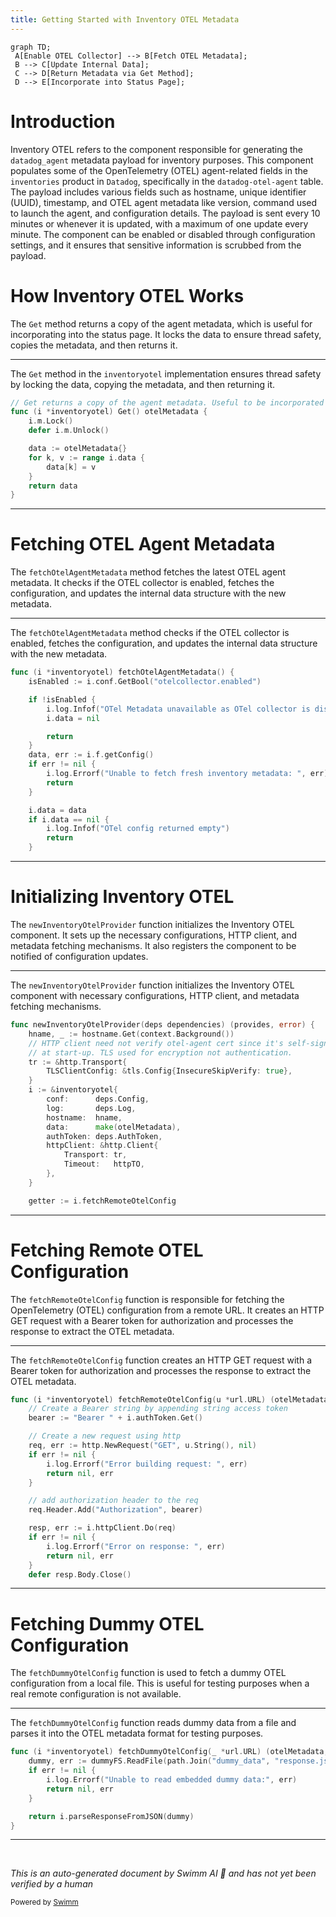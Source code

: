 ```yaml
---
title: Getting Started with Inventory OTEL Metadata
---
```

```mermaid
graph TD;
 A[Enable OTEL Collector] --> B[Fetch OTEL Metadata];
 B --> C[Update Internal Data];
 C --> D[Return Metadata via Get Method];
 D --> E[Incorporate into Status Page];
```

# Introduction

Inventory OTEL refers to the component responsible for generating the <SwmToken path="tasks/libs/pipeline/stats.py" pos="155:1:1" line-data="    datadog_agent = get_gitlab_repo(repo=project_name)">`datadog_agent`</SwmToken> metadata payload for inventory purposes. This component populates some of the OpenTelemetry (OTEL) agent-related fields in the <SwmToken path="comp/metadata/inventoryotel/inventoryotelimpl/inventoryotel.go" pos="66:17:17" line-data="	return nil, fmt.Errorf(&quot;could not split inventories agent payload any more, payload is too big for intake&quot;)">`inventories`</SwmToken> product in <SwmToken path="comp/metadata/inventoryotel/inventoryotelimpl/inventoryotel.go" pos="3:14:14" line-data="// This product includes software developed at Datadog (https://www.datadoghq.com/).">`Datadog`</SwmToken>, specifically in the `datadog-otel-agent` table. The payload includes various fields such as hostname, unique identifier (UUID), timestamp, and OTEL agent metadata like version, command used to launch the agent, and configuration details. The payload is sent every 10 minutes or whenever it is updated, with a maximum of one update every minute. The component can be enabled or disabled through configuration settings, and it ensures that sensitive information is scrubbed from the payload.

# How Inventory OTEL Works

The <SwmToken path="comp/metadata/inventoryotel/inventoryotelimpl/inventoryotel.go" pos="102:10:10" line-data="	hname, _ := hostname.Get(context.Background())">`Get`</SwmToken> method returns a copy of the agent metadata, which is useful for incorporating into the status page. It locks the data to ensure thread safety, copies the metadata, and then returns it.

<SwmSnippet path="/comp/metadata/inventoryotel/inventoryotelimpl/inventoryotel.go" line="266">

---

The <SwmToken path="comp/metadata/inventoryotel/inventoryotelimpl/inventoryotel.go" pos="266:2:2" line-data="// Get returns a copy of the agent metadata. Useful to be incorporated in the status page.">`Get`</SwmToken> method in the <SwmToken path="comp/metadata/inventoryotel/inventoryotelimpl/inventoryotel.go" pos="267:6:6" line-data="func (i *inventoryotel) Get() otelMetadata {">`inventoryotel`</SwmToken> implementation ensures thread safety by locking the data, copying the metadata, and then returning it.

```go
// Get returns a copy of the agent metadata. Useful to be incorporated in the status page.
func (i *inventoryotel) Get() otelMetadata {
	i.m.Lock()
	defer i.m.Unlock()

	data := otelMetadata{}
	for k, v := range i.data {
		data[k] = v
	}
	return data
}
```

---

</SwmSnippet>

# Fetching OTEL Agent Metadata

The <SwmToken path="comp/metadata/inventoryotel/inventoryotelimpl/inventoryotel.go" pos="210:9:9" line-data="func (i *inventoryotel) fetchOtelAgentMetadata() {">`fetchOtelAgentMetadata`</SwmToken> method fetches the latest OTEL agent metadata. It checks if the OTEL collector is enabled, fetches the configuration, and updates the internal data structure with the new metadata.

<SwmSnippet path="/comp/metadata/inventoryotel/inventoryotelimpl/inventoryotel.go" line="210">

---

The <SwmToken path="comp/metadata/inventoryotel/inventoryotelimpl/inventoryotel.go" pos="210:9:9" line-data="func (i *inventoryotel) fetchOtelAgentMetadata() {">`fetchOtelAgentMetadata`</SwmToken> method checks if the OTEL collector is enabled, fetches the configuration, and updates the internal data structure with the new metadata.

```go
func (i *inventoryotel) fetchOtelAgentMetadata() {
	isEnabled := i.conf.GetBool("otelcollector.enabled")

	if !isEnabled {
		i.log.Infof("OTel Metadata unavailable as OTel collector is disabled")
		i.data = nil

		return
	}
	data, err := i.f.getConfig()
	if err != nil {
		i.log.Errorf("Unable to fetch fresh inventory metadata: ", err)
		return
	}

	i.data = data
	if i.data == nil {
		i.log.Infof("OTel config returned empty")
		return
	}
```

---

</SwmSnippet>

# Initializing Inventory OTEL

The <SwmToken path="comp/metadata/inventoryotel/inventoryotelimpl/inventoryotel.go" pos="101:2:2" line-data="func newInventoryOtelProvider(deps dependencies) (provides, error) {">`newInventoryOtelProvider`</SwmToken> function initializes the Inventory OTEL component. It sets up the necessary configurations, HTTP client, and metadata fetching mechanisms. It also registers the component to be notified of configuration updates.

<SwmSnippet path="/comp/metadata/inventoryotel/inventoryotelimpl/inventoryotel.go" line="101">

---

The <SwmToken path="comp/metadata/inventoryotel/inventoryotelimpl/inventoryotel.go" pos="101:2:2" line-data="func newInventoryOtelProvider(deps dependencies) (provides, error) {">`newInventoryOtelProvider`</SwmToken> function initializes the Inventory OTEL component with necessary configurations, HTTP client, and metadata fetching mechanisms.

```go
func newInventoryOtelProvider(deps dependencies) (provides, error) {
	hname, _ := hostname.Get(context.Background())
	// HTTP client need not verify otel-agent cert since it's self-signed
	// at start-up. TLS used for encryption not authentication.
	tr := &http.Transport{
		TLSClientConfig: &tls.Config{InsecureSkipVerify: true},
	}
	i := &inventoryotel{
		conf:      deps.Config,
		log:       deps.Log,
		hostname:  hname,
		data:      make(otelMetadata),
		authToken: deps.AuthToken,
		httpClient: &http.Client{
			Transport: tr,
			Timeout:   httpTO,
		},
	}

	getter := i.fetchRemoteOtelConfig
```

---

</SwmSnippet>

# Fetching Remote OTEL Configuration

The <SwmToken path="comp/metadata/inventoryotel/inventoryotelimpl/inventoryotel.go" pos="120:7:7" line-data="	getter := i.fetchRemoteOtelConfig">`fetchRemoteOtelConfig`</SwmToken> function is responsible for fetching the OpenTelemetry (OTEL) configuration from a remote URL. It creates an HTTP GET request with a Bearer token for authorization and processes the response to extract the OTEL metadata.

<SwmSnippet path="/comp/metadata/inventoryotel/inventoryotelimpl/inventoryotel.go" line="170">

---

The <SwmToken path="comp/metadata/inventoryotel/inventoryotelimpl/inventoryotel.go" pos="170:9:9" line-data="func (i *inventoryotel) fetchRemoteOtelConfig(u *url.URL) (otelMetadata, error) {">`fetchRemoteOtelConfig`</SwmToken> function creates an HTTP GET request with a Bearer token for authorization and processes the response to extract the OTEL metadata.

```go
func (i *inventoryotel) fetchRemoteOtelConfig(u *url.URL) (otelMetadata, error) {
	// Create a Bearer string by appending string access token
	bearer := "Bearer " + i.authToken.Get()

	// Create a new request using http
	req, err := http.NewRequest("GET", u.String(), nil)
	if err != nil {
		i.log.Errorf("Error building request: ", err)
		return nil, err
	}

	// add authorization header to the req
	req.Header.Add("Authorization", bearer)

	resp, err := i.httpClient.Do(req)
	if err != nil {
		i.log.Errorf("Error on response: ", err)
		return nil, err
	}
	defer resp.Body.Close()
```

---

</SwmSnippet>

# Fetching Dummy OTEL Configuration

The <SwmToken path="comp/metadata/inventoryotel/inventoryotelimpl/inventoryotel.go" pos="200:9:9" line-data="func (i *inventoryotel) fetchDummyOtelConfig(_ *url.URL) (otelMetadata, error) {">`fetchDummyOtelConfig`</SwmToken> function is used to fetch a dummy OTEL configuration from a local file. This is useful for testing purposes when a real remote configuration is not available.

<SwmSnippet path="/comp/metadata/inventoryotel/inventoryotelimpl/inventoryotel.go" line="200">

---

The <SwmToken path="comp/metadata/inventoryotel/inventoryotelimpl/inventoryotel.go" pos="200:9:9" line-data="func (i *inventoryotel) fetchDummyOtelConfig(_ *url.URL) (otelMetadata, error) {">`fetchDummyOtelConfig`</SwmToken> function reads dummy data from a file and parses it into the OTEL metadata format for testing purposes.

```go
func (i *inventoryotel) fetchDummyOtelConfig(_ *url.URL) (otelMetadata, error) {
	dummy, err := dummyFS.ReadFile(path.Join("dummy_data", "response.json"))
	if err != nil {
		i.log.Errorf("Unable to read embedded dummy data:", err)
		return nil, err
	}

	return i.parseResponseFromJSON(dummy)
}
```

---

</SwmSnippet>

&nbsp;

*This is an auto-generated document by Swimm AI 🌊 and has not yet been verified by a human*

<SwmMeta version="3.0.0" repo-id="Z2l0aHViJTNBJTNBZGF0YWRvZy1hZ2VudCUzQSUzQVN3aW1tLURlbW8=" repo-name="datadog-agent"><sup>Powered by [Swimm](/)</sup></SwmMeta>
